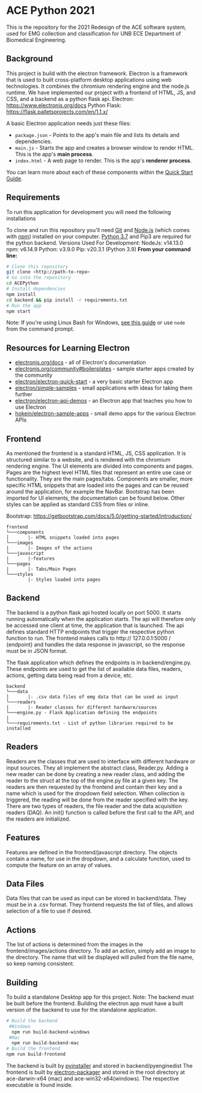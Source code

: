 # ACE Python 2021

This is the repository for the 2021 Redesign of the ACE software system, used for EMG collection and classification for UNB ECE Department of Biomedical Engineering.

## Background

This project is build with the electron framework. Electron is a framework that is used to built cross-platform desktop applications using web technologies. It combines the chromium rendering engine and the node.js runtime. We have implemented our project with a frontend of HTML, JS, and CSS, and a backend as a python flask api.
Electron: https://www.electronjs.org/docs
Python Flask: https://flask.palletsprojects.com/en/1.1.x/

A basic Electron application needs just these files:

- `package.json` - Points to the app's main file and lists its details and dependencies.
- `main.js` - Starts the app and creates a browser window to render HTML. This is the app's **main process**.
- `index.html` - A web page to render. This is the app's **renderer process**.

You can learn more about each of these components within the [Quick Start Guide](https://electronjs.org/docs/tutorial/quick-start).


## Requirements

To run this application for development you will need the following installations

To clone and run this repository you'll need [Git](https://git-scm.com) and [Node.js](https://nodejs.org/en/download/) (which comes with [npm](http://npmjs.com)) installed on your computer. [Python 3.7](https://www.python.org/downloads/) and Pip3 are required for the python backend. 
Versions Used For Development:
NodeJs: v14.13.0
npm: v6.14.9
Python: v3.9.0
Pip: v20.3.1 (Python 3.9)
**From your command line:**

```bash
# Clone this repository
git clone <http://path-to-repo>
# Go into the repository
cd ACEPython
# Install dependencies
npm install
cd backend && pip install -r requirements.txt
# Run the app
npm start
```

Note: If you're using Linux Bash for Windows, [see this guide](https://www.howtogeek.com/261575/how-to-run-graphical-linux-desktop-applications-from-windows-10s-bash-shell/) or use `node` from the command prompt.

## Resources for Learning Electron

- [electronjs.org/docs](https://electronjs.org/docs) - all of Electron's documentation
- [electronjs.org/community#boilerplates](https://electronjs.org/community#boilerplates) - sample starter apps created by the community
- [electron/electron-quick-start](https://github.com/electron/electron-quick-start) - a very basic starter Electron app
- [electron/simple-samples](https://github.com/electron/simple-samples) - small applications with ideas for taking them further
- [electron/electron-api-demos](https://github.com/electron/electron-api-demos) - an Electron app that teaches you how to use Electron
- [hokein/electron-sample-apps](https://github.com/hokein/electron-sample-apps) - small demo apps for the various Electron APIs

## Frontend

As mentioned the frontend is a standard HTML, JS, CSS application. It is structured similar to a website, and is rendered with the chromium rendering engine. The UI elements are divided into components and pages. Pages are the highest level HTML files that represent an entire use case or functionality. They are the main pages/tabs. Components are smaller, more specific HTML snippets that are loaded into the pages and can be reused around the application, for example the NavBar. Bootstrap has been imported for UI elements, the documentation can be found below. Other styles can be applied as standard CSS from files or inline.

Bootstrap: https://getbootstrap.com/docs/5.0/getting-started/introduction/

```
frontend
└───components
│		|- HTML snippets loaded into pages
└───images
|   	|- Images of the actions
└───javascript
|   	|-features
└───pages
|    	|- Tabs/Main Pages
└───styles
		|- Styles loaded into pages

```

## Backend

The backend is a python flask api hosted locally on port 5000. It starts running automatically when the application starts. The api will therefore only be accessed one client at time, the application that is launched.
The api defines standard HTTP endpoints that trigger the respective python function to run. The frontend makes calls to http:// 127.0.0.1:5000 / {endpoint} and handles the data response in javascript, so the response must be in JSON format.

The flask application which defines the endpoints is in backend/engine.py. These endpoints are used to get the list of available data files, readers, actions, getting data being read from a device, etc.

```
backend
└───data
│		|- .csv data files of emg data that can be used as input
└───readers
|       |- Reader classes for different hardware/sources
└───engine.py - Flask Application defining the endpoints
|
└───requirements.txt - List of python libraries required to be installed

```

## Readers

Readers are the classes that are used to interface with different hardware or input sources. They all implement the abstract class, Reader.py. Adding a new reader can be done by creating a new reader class, and adding the reader to the struct at the top of the engine.py file at a given key. The readers are then requested by the frontend and contain their key and a name which is used for the dropdown field selection. When collection is triggered, the reading will be done from the reader specified with the key. There are two types of readers, the file reader and the data acquisition readers (DAQ). An init() function is called before the first call to the API, and the readers are initialized.

## Features

Features are defined in the frontend/javascript directory. The objects contain a name, for use in the dropdown, and a calculate function, used to compute the feature on an array of values.

## Data Files

Data files that can be used as input can be stored in backend/data. They must be in a .csv format. They frontend requests the list of files, and allows selection of a file to use if desired.

## Actions

The list of actions is determined from the images in the frontend/images/actions directory. To add an action, simply add an image to the directory. The name that will be displayed will pulled from the file name, so keep naming consistent.

## Building
To build a standalone Desktop app for this project.
Note: The backend must be built before the frontend. Building the electron app must have a built version of the backend to use for the standalone application.
```bash
# Build the backend
 #Windows
  npm run build-backend-windows
 #Mac
  npm run build-backend-mac
# Build the frontend
npm run build-frontend
```
The backend is built by [pyinstaller](https://www.pyinstaller.org/) and stored in backend/pyenginedist
The frontend is built by [electron-packager](https://github.com/electron/electron-packager) and stored in the root directory at ace-darwin-x64 (mac) and ace-win32-x64(windows). The respective executable is found inside.
